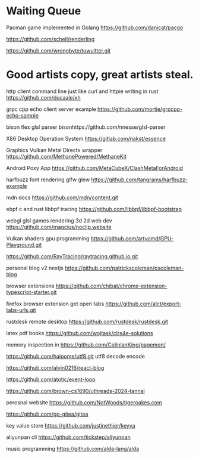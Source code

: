 
# Waiting Queue

Pacman game implemented in Golang https://github.com/danicat/pacgo

https://github.com/schell/renderling

https://github.com/wrongbyte/tuwuitter.git


# Good artists copy, great artists steal.

http client command line just like curl and httpie writing in rust
https://github.com/ducaale/xh

grpc cpp echo client server example https://github.com/mortie/grpcpp-echo-sample

bison flex glsl parser bisonhttps://github.com/nnesse/glsl-parser

X86 Desktop Operation System https://gitlab.com/nakst/essence

Graphics Vulkan Metal Directx wrapper https://github.com/MethanePowered/MethaneKit

Android Poxy App https://github.com/MetaCubeX/ClashMetaForAndroid

harfbuzz font rendering glfw glew https://github.com/tangrams/harfbuzz-example

mdn docs https://github.com/mdn/content.git

ebpf c and rust libbpf tracing https://github.com/libbpf/libbpf-bootstrap

webgl glsl games rendering 3d 2d web dev https://github.com/magcius/noclip.website

Vulkan shaders gpu programming https://github.com/artyomd/GPU-Playground.git

https://github.com/RayTracing/raytracing.github.io.git

personal blog v2 nextjs https://github.com/patrickscoleman/pscoleman-blog

browser extensions https://github.com/chibat/chrome-extension-typescript-starter.git

firefox browser extension get open tabs https://github.com/alct/export-tabs-urls.git

rustdesk remote desktop https://github.com/rustdesk/rustdesk.git

latex pdf books https://github.com/wojtask/clrs4e-solutions

memory inspection in https://github.com/ColinIanKing/pagemon/

https://github.com/haipome/utf8.git utf8 decode encode


https://github.com/alvin0216/react-blog

https://github.com/atotic/event-loop

https://github.com/brown-cs1690/uthreads-2024-tannal



perosnal website https://github.com/NotWoods/tigeroakes.com


https://github.com/go-gitea/gitea


key value store
https://github.com/justinethier/keyva

aliyunpan cli
https://github.com/tickstep/aliyunpan

music programming 
https://github.com/alda-lang/alda